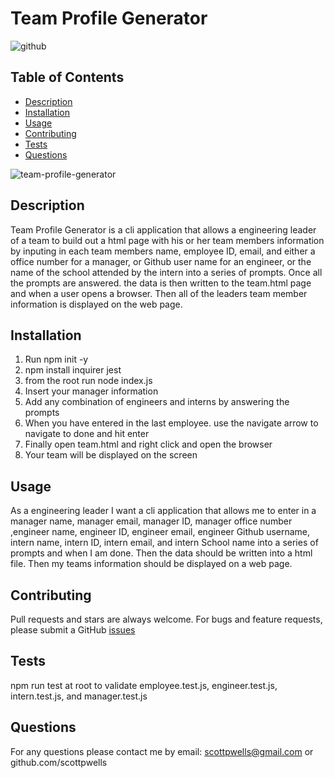 # Team Profile Generator
  
  ![github](https://img.shields.io/badge/license-APACHE%202.0-blue.svg)

  ## Table of Contents
  * [Description](#description)
  * [Installation](#installation)
  * [Usage](#usage)
  * [Contributing](#contributing)
  * [Tests](#tests)
  * [Questions](#questions)
 

![team-profile-generator](https://user-images.githubusercontent.com/57837212/98756313-500d9280-2398-11eb-8584-f4fd936cd38b.PNG)


  ## Description
  Team Profile Generator is a cli application that allows a engineering leader of a team to build out a html page with
  his or her team members information by inputing in each team members name, employee ID, email, and either a office number for a manager, 
  or Github user name for an engineer, or the name of the school attended by the intern into a series of prompts. Once all the prompts are answered.
  the data is then written to the team.html page and when a user opens a browser. Then all of the leaders team member information is displayed on the web page.


  ## Installation
   1. Run npm init -y
   2. npm install inquirer jest
   3. from the root run node index.js
   4. Insert your manager information
   5. Add any combination of engineers and interns by answering the prompts
   6. When you have entered in the last employee. use the  navigate arrow to navigate to done and hit enter
   7. Finally open team.html and right click and open the browser 
   8. Your team will be displayed on the screen

  ## Usage
  As a engineering leader I want a cli application that allows me to enter in a manager name, manager email, manager ID, manager office number
  ,engineer name, engineer ID, engineer email, engineer Github username, intern name, intern ID, intern email, and intern School name into
  a series of prompts and when I am done. Then the data should be written into a html file. Then my teams information should be displayed on a web page.
  

  ## Contributing
  Pull requests and stars are always welcome. For bugs and feature requests, please submit a GitHub [issues](https://github.com/scottpwells/team-profile-generator/issues)

  ## Tests
  npm run test  at root to validate employee.test.js, engineer.test.js, intern.test.js, and manager.test.js
  
  ## Questions
  For any questions please contact me by email: scottpwells@gmail.com or github.com/scottpwells
